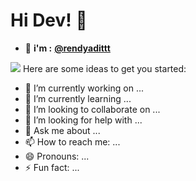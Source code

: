 # Hi Dev! 👋


- 👋 **i'm :** **<a href="http://instagram.com/rendyadittt/">@rendyadittt</a>**
<img src=”http://instagram.com/rendyadittt/”>
Here are some ideas to get you started:

- 🔭 I’m currently working on ...
- 🌱 I’m currently learning ...
- 👯 I’m looking to collaborate on ...
- 🤔 I’m looking for help with ...
- 💬 Ask me about ...
- 📫 How to reach me: ...
- 😄 Pronouns: ...
- ⚡ Fun fact: ...
